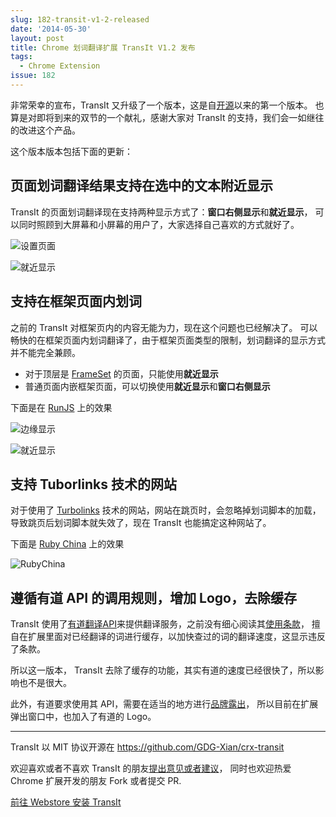 ```yaml
---
slug: 182-transit-v1-2-released
date: '2014-05-30'
layout: post
title: Chrome 划词翻译扩展 TransIt V1.2 发布
tags:
  - Chrome Extension
issue: 182
---
```


非常荣幸的宣布，TransIt 又升级了一个版本，这是自[开源][1]以来的第一个版本。
也算是对即将到来的双节的一个献礼，感谢大家对 TransIt 的支持，我们会一如继往的改进这个产品。

这个版本版本包括下面的更新：

## 页面划词翻译结果支持在选中的文本附近显示

TransIt 的页面划词翻译现在支持两种显示方式了：**窗口右侧显示**和**就近显示**，
可以同时照顾到大屏幕和小屏幕的用户了，大家选择自己喜欢的方式就好了。

![设置页面](https://github.com/greatghoul/greatghoul.github.io/assets/208966/862d78eb-846e-4492-9652-af761e4d11f3)

![就近显示](https://github.com/greatghoul/greatghoul.github.io/assets/208966/614c4d84-862c-472e-b8de-4c34fdf62196)

## 支持在框架页面内划词

之前的 TransIt 对框架页内的内容无能为力，现在这个问题也已经解决了。
可以畅快的在框架页面内划词翻译了，由于框架页面类型的限制，划词翻译的显示方式并不能完全兼顾。

- 对于顶层是 [FrameSet] 的页面，只能使用**就近显示**
- 普通页面内嵌框架页面，可以切换使用**就近显示**和**窗口右侧显示**

下面是在 [RunJS] 上的效果

![边缘显示](https://github.com/greatghoul/greatghoul.github.io/assets/208966/1a70ab9c-5cde-4f20-8bad-c5f428158c81)

![就近显示](https://github.com/greatghoul/greatghoul.github.io/assets/208966/289134e5-a720-4f1b-873a-a6c0437f2259)

## 支持 Tuborlinks 技术的网站

对于使用了 [Turbolinks] 技术的网站，网站在跳页时，会忽略掉划词脚本的加载，
导致跳页后划词脚本就失效了，现在 TransIt 也能搞定这种网站了。

下面是 [Ruby China] 上的效果

![RubyChina](https://github.com/greatghoul/greatghoul.github.io/assets/208966/38ba59f7-b916-404d-bb1d-5af73f0f87ff)

## 遵循有道 API 的调用规则，增加 Logo，去除缓存

TransIt 使用了[有道翻译API][2]来提供翻译服务，之前没有细心阅读其[使用条款][3]，
擅自在扩展里面对已经翻译的词进行缓存，以加快查过的词的翻译速度，这显示违反了条款。

所以这一版本， TransIt 去除了缓存的功能，其实有道的速度已经很快了，所以影响也不是很大。

此外，有道要求使用其 API，需要在适当的地方进行[品牌露出][4]，
所以目前在扩展弹出窗口中，也加入了有道的 Logo。

---

TransIt 以 MIT 协议开源在 <https://github.com/GDG-Xian/crx-transit>

欢迎喜欢或者不喜欢 TransIt 的朋友[提出意见或者建议][5]，
同时也欢迎热爱 Chrome 扩展开发的朋友 Fork 或者提交 PR.

[前往 Webstore 安装 TransIt][6]

[FrameSet]: http://htmlcss.wikia.com/wiki/Frameset
[Turbolinks]: https://github.com/rails/turbolinks
[Ruby China]: https://ruby-china.org/
[RunJS]: http://runjs.cn/code

[1]: https://groups.google.com/forum/#!topic/xian-gdg/Lf-dbAEA81Y
[2]: http://fanyi.youdao.com/openapi?path=data-mode
[3]: http://www.youdao.com/help/fanyiapi/privacy/
[4]: http://www.youdao.com/help/fanyiapi/brand/
[5]: https://github.com/GDG-Xian/crx-transit/issues
[6]: https://chrome.google.com/webstore/detail/transit/pfjipfdmbpbkcadkdpmacdcefoohagdc?utm_source=chrome-ntp-icon
